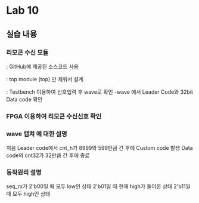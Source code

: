 # Lab 10

## 실습 내용

### **리모콘 수신 모듈**



: GitHub에 제공된 소스코드 사용

: top module (top) 만 채워서 설계

: Testbench 이용하여 신호입력 후 wave로 확인
-wave 에서 Leader Code와 32bit Data code 확인

###  **FPGA 이용하여 리모콘 수신신호 확인**

### **wave 캡쳐 에 대한 설명**

처음 Leader code에서 cnt_h가 8999와 599만큼 간 후에 Custom code 발생
Data code의 cnt32가 32만큼 간 후에 종료 

### **동작원리 설명**
seq_rx가 2'b00일 때 모두 low인 상태
				2'b01일 때 현재 high가 들어온 상태
				2'b11일 때 모두 high인 상태
<!--stackedit_data:
eyJoaXN0b3J5IjpbMzEzNzgyNDYzLC0xNTk3NjY1Mjc4LDU0Mz
g1MTIwLDEyNjgzNTU0NzQsMTcyNTE4MDIwOSwtMzE0MTIxNDQ3
LC0xOTA0NzgwMjMxXX0=
-->